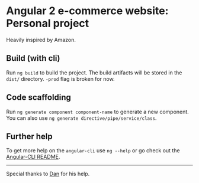 # Angular 2 e-commerce website: Personal project
Heavily inspired by Amazon.

## Build (with cli)

Run `ng build` to build the project. The build artifacts will be stored in the `dist/` directory. `-prod` flag is broken for now.

## Code scaffolding

Run `ng generate component component-name` to generate a new component. You can also use `ng generate directive/pipe/service/class`.

## Further help

To get more help on the `angular-cli` use `ng --help` or go check out the [Angular-CLI README](https://github.com/angular/angular-cli/blob/master/README.md).

---
Special thanks to [Dan](https://github.com/wooddan22) for his help.
